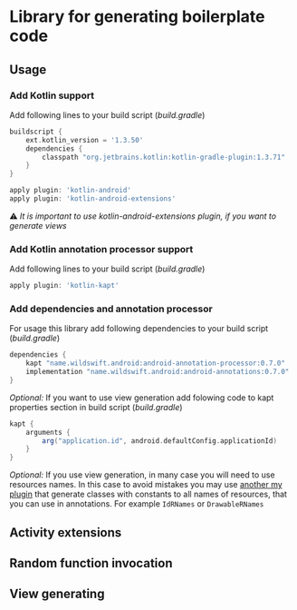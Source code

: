 # Library for generating boilerplate code

## Usage

### Add Kotlin support
Add following lines to your build script (_build.gradle_)
```groovy
buildscript {
    ext.kotlin_version = '1.3.50'
    dependencies {
        classpath "org.jetbrains.kotlin:kotlin-gradle-plugin:1.3.71"
    }
}

apply plugin: 'kotlin-android'
apply plugin: 'kotlin-android-extensions'
```
:warning: *It is important to use kotlin-android-extensions plugin, if you want to generate views*


### Add Kotlin annotation processor support
Add following lines to your build script (_build.gradle_)
```groovy
apply plugin: 'kotlin-kapt'
```


### Add dependencies and annotation processor
For usage this library add following dependencies to your build script (_build.gradle_)
```groovy
dependencies {
    kapt "name.wildswift.android:android-annotation-processor:0.7.0"
    implementation "name.wildswift.android:android-annotations:0.7.0"
}
```

_Optional:_ If you want to use view generation add folowing code to kapt properties section in build script (_build.gradle_)
```groovy
kapt {
    arguments {
        arg("application.id", android.defaultConfig.applicationId)
    }
}
```
_Optional:_ If you use view generation, in many case you will need to use resources names. In this case to avoid mistakes you may use [another my plugin](https://github.com/wild-swift/ws-resource-name-resolver-plugin) that generate classes with constants to all names of resources, that you can use in annotations. For example `IdRNames` or `DrawableRNames`   

## Activity extensions
## Random function invocation
## View generating